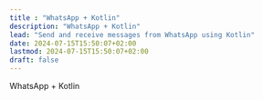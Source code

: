 ```yaml
---
title : "WhatsApp + Kotlin"
description: "WhatsApp + Kotlin"
lead: "Send and receive messages from WhatsApp using Kotlin"
date: 2024-07-15T15:50:07+02:00
lastmod: 2024-07-15T15:50:07+02:00
draft: false
---
```

WhatsApp + Kotlin

